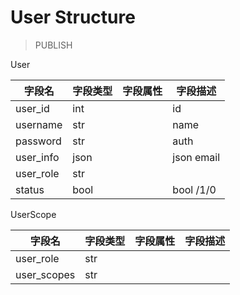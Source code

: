 # User Structure

> PUBLISH

User

| 字段名    | 字段类型 | 字段属性 | 字段描述   |
| --------- | -------- | -------- | ---------- |
| user_id   | int      |          | id         |
| username  | str      |          | name       |
| password  | str      |          | auth       |
| user_info | json     |          | json email |
| user_role | str      |          |            |
| status    | bool     |          | bool /1/0  |

UserScope

| 字段名      | 字段类型 | 字段属性 | 字段描述 |
| ----------- | -------- | -------- | -------- |
| user_role   | str      |          |          |
| user_scopes | str      |          |          |



